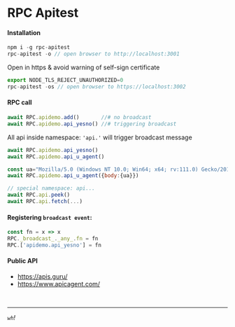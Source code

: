 # RPC Apitest
#### Installation
```js
npm i -g rpc-apitest
rpc-apitest -o // open browser to http://localhost:3001
```
Open in https & avoid warning of self-sign certificate  
```js
export NODE_TLS_REJECT_UNAUTHORIZED=0
rpc-apitest -os // open browser to https://localhost:3002
```


#### RPC call
```js
await RPC.apidemo.add()       //# no broadcast 
await RPC.apidemo.api_yesno() //# triggering broadcast
```

All api inside namespace: `'api.'` will trigger broadcast message
```js
await RPC.apidemo.api_yesno()   
await RPC.apidemo.api_u_agent() 

const ua="Mozilla/5.0 (Windows NT 10.0; Win64; x64; rv:111.0) Gecko/20100101 Firefox/111.0"
await RPC.apidemo.api_u_agent({body:{ua}})

// special namespace: api...
await RPC.api.peek()
await RPC.api.fetch(...)
```

#### Registering `broadcast event`: 
```js
const fn = x => x
RPC._broadcast_._any_.fn = fn
RPC.['apidemo.api_yesno'] = fn
```
#### Public API
* https://apis.guru/
* https://www.apicagent.com/ 

<br/>
<hr/>

*`wh`!* 
